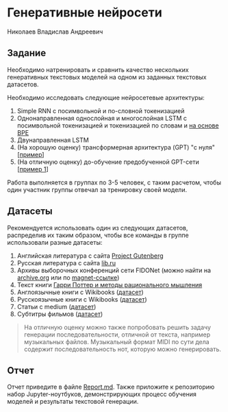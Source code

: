 # Генеративные нейросети

Николаев Владислав Андреевич

## Задание

Необходимо натренировать и сравнить качество нескольких генеративных текстовых моделей на одном из заданных текстовых датасетов.

Необходимо исследовать следующие нейросетевые архитектуры:

1. Simple RNN с посимвольной и по-словной токенизацией
1. Однонаправленная однослойная и многослойная LSTM c посимвольной токенизацией и токенизацией по словам и [на основе BPE](https://keras.io/api/keras_nlp/tokenizers/byte_pair_tokenizer/)
1. Двунаправленная LSTM
1. (На хорошую оценку) трансформерная архитектура (GPT) "с нуля" [[пример](https://keras.io/examples/generative/text_generation_gpt/)] 
1. (На отличную оценку) до-обучение предобученной GPT-сети [[пример 1](https://github.com/ZotovaElena/RuGPT3_finetuning)]

Работа выполняется в группах по 3-5 человек, с таким расчетом, чтобы один участник группы отвечал за тренировку своей модели. 

## Датасеты

Рекомендуется использовать один из следующих датасетов, распределив их таким образом, чтобы все команды в группе использовали разные датасеты:

1. Английская литература с сайта [Project Gutenberg](https://www.gutenberg.org/)
1. Русская литература с сайта [lib.ru](http://lib.ru)
1. Архивы выборочных конференций сети FIDONet (можно найти на [archive.org](https://archive.org/download/usenet-fido7.ru) или по [magnet-ссылке](magnet:?xt=urn:btih:fa52bf91bbc33a6ce64d7e272f7c25ba252dba70&dn=usenet-fido7.ru&tr=http%3a%2f%2fbt1.archive.org%3a6969%2fannounce&tr=http%3a%2f%2fbt2.archive.org%3a6969%2fannounce&ws=http%3a%2f%2farchive.org%2fdownload%2f&ws=http%3a%2f%2fia601008.us.archive.org%2f2%2fitems%2f&ws=http%3a%2f%2fia601305.us.archive.org&ws=http%3a%2f%2fia801305.us.archive.org))
1. Текст книги [Гарри Поттер и методы рационального мышления](https://hpmor.ru/)
1. Англоязычные книги с Wikibooks ([датасет](https://www.kaggle.com/datasets/dhruvildave/wikibooks-dataset))
1. Русскоязычные книги с Wikibooks ([датасет](https://www.kaggle.com/datasets/dhruvildave/wikibooks-dataset))
1. Статьи с medium ([датасет](https://www.kaggle.com/datasets/fabiochiusano/medium-articles))
1. Субтитры фильмов ([датасет](https://www.kaggle.com/datasets/adiamaan/movie-subtitle-dataset))

> На отличную оценку можно также попробовать решить задачу генерации последовательности, отличной от текста, например музыкальных файлов. Музыкальный формат MIDI по сути дела содержит последовательность нот, которую можно генерировать.

## Отчет

Отчет приведите в файле [Report.md](Report.md). Также приложите к репозиторию набор Jupyter-ноутбуков, демонстрирующих процесс обучения моделей и результаты текстовой генерации.
